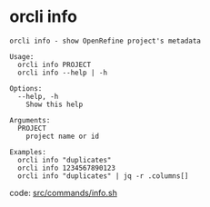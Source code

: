 # orcli info

```
orcli info - show OpenRefine project's metadata

Usage:
  orcli info PROJECT
  orcli info --help | -h

Options:
  --help, -h
    Show this help

Arguments:
  PROJECT
    project name or id

Examples:
  orcli info "duplicates"
  orcli info 1234567890123
  orcli info "duplicates" | jq -r .columns[]

```

code: [src/commands/info.sh](../src/commands/info.sh)
